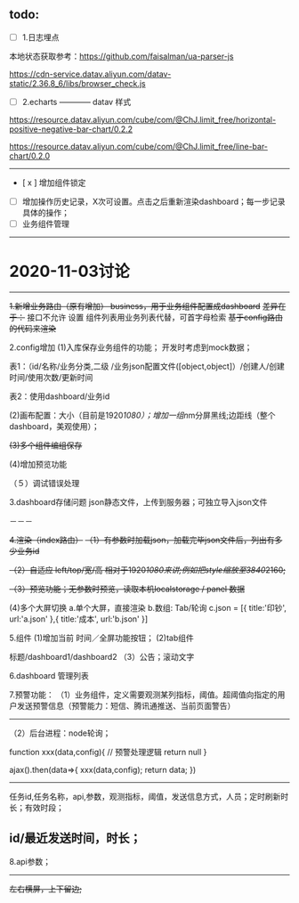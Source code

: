 ## todo:

- [ ] 1.日志埋点

本地状态获取参考：https://github.com/faisalman/ua-parser-js

https://cdn-service.datav.aliyun.com/datav-static/2.36.8_6/libs/browser_check.js


- [ ] 2.echarts ———— datav 样式

https://resource.datav.aliyun.com/cube/com/@ChJ.limit_free/horizontal-positive-negative-bar-chart/0.2.2

https://resource.datav.aliyun.com/cube/com/@ChJ.limit_free/line-bar-chart/0.2.0

---

- [ x ] 增加组件锁定
- [ ] 增加操作历史记录，X次可设置。点击之后重新渲染dashboard；每一步记录具体的操作；
- [ ] 业务组件管理

-----

# 2020-11-03讨论

---
~~1.新增业务路由（原有增加） business，用于业务组件配置成dashboard~~
~~差异在于：~~
接口不允许 设置
组件列表用业务列表代替，可首字母检索
~~基于config路由的代码来渲染~~

2.config增加
(1)入库保存业务组件的功能；
开发时考虑到mock数据；

表1：（id/名称/业务分类,二级 /业务json配置文件([object,object]）/创建人/创建时间/使用次数/更新时间

表2：使用dashboard/业务id

(2)画布配置：大小（目前是1920*1080）；增加一组n*m分屏黑线;边距线（整个dashboard，美观使用）；

 
~~(3)多个组件编组保存~~

(4)增加预览功能

（５）调试错误处理

3.dashboard存储问题
 json静态文件，上传到服务器；可独立导入json文件

－－－

~~4.渲染（index路由）~~
~~（1）有参数时加载json，加载完毕json文件后，列出有多少业务id~~

~~（2）自适应 left/top/宽/高 相对于1920*1080来讲;例如把style缩放至3840*2160;~~

~~（3）预览功能；无参数时预览，读取本机localstorage  / panel 数据~~

(4)多个大屏切换
 a.单个大屏，直接渲染
 b.数组: Tab/轮询
  c.json = [{
	title:'印钞',
	url:'a.json'
 },{
	title:'成本',
	url:'b.json'
 }]

5.组件
(1)增加当前 时间／全屏功能按钮；
(2)tab组件

标题/dashboard1/dashboard2
（3）公告；滚动文字

6.dashboard 管理列表

7.预警功能：
（1）业务组件，定义需要观测某列指标，阈值。超阈值向指定的用户发送预警信息（预警能力：短信、腾讯通推送、当前页面警告）

---

（2）后台进程：node轮询；

function xxx(data,config){
  // 预警处理逻辑
  return null
}

ajax().then(data=>{
	xxx(data,config);
	return data;
})

---

任务id,任务名称，api,参数，观测指标，阈值，发送信息方式，人员；定时刷新时长；有效时段；

id/最近发送时间，时长；
---

8.api参数；

---

~~左右横屏，上下留边;~~